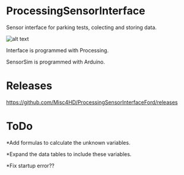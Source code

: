 # ProcessingSensorInterface
Sensor interface for parking tests, colecting and storing data.

![alt text]()

Interface is programmed with Processing.

SensorSim is programmed with Arduino.
# Releases
https://github.com/Misc4HD/ProcessingSensorInterfaceFord/releases
# ToDo
*Add formulas to calculate the unknown variables.

*Expand the data tables to include these variables.

*Fix startup error??
